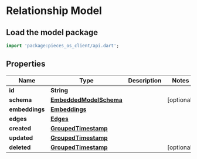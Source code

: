 # Relationship Model

## Load the model package
```dart
import 'package:pieces_os_client/api.dart';
```

## Properties
Name | Type | Description | Notes
------------ | ------------- | ------------- | -------------
**id** | **String** |  | 
**schema** | [**EmbeddedModelSchema**](EmbeddedModelSchema) |  | [optional] 
**embeddings** | [**Embeddings**](Embeddings) |  | 
**edges** | [**Edges**](Edges) |  | 
**created** | [**GroupedTimestamp**](GroupedTimestamp) |  | 
**updated** | [**GroupedTimestamp**](GroupedTimestamp) |  | 
**deleted** | [**GroupedTimestamp**](GroupedTimestamp) |  | [optional] 




